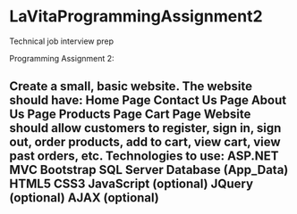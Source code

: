 # LaVitaProgrammingAssignment2
Technical job interview prep

Programming Assignment 2:

Create a small, basic website.
The website should have:
Home Page
Contact Us Page
About Us Page
Products Page
Cart Page
Website should allow customers to register, sign in, sign out, order products, add to cart, view cart, view past orders, etc.
Technologies to use:
ASP.NET MVC
Bootstrap
SQL Server Database (App_Data)
HTML5
CSS3
JavaScript (optional)
JQuery (optional)
AJAX (optional)
--------------------------------------------------------------------------------------------------------------------------
